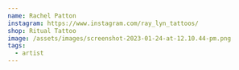 ```yaml
---
name: Rachel Patton
instagram: https://www.instagram.com/ray_lyn_tattoos/
shop: Ritual Tattoo
image: /assets/images/screenshot-2023-01-24-at-12.10.44-pm.png
tags:
  - artist
---
```

